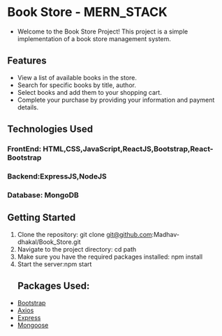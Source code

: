 # Book Store - MERN_STACK
- Welcome to the Book Store Project! This project is a simple implementation of a book store management system.
 ## Features
 - View a list of available books in the store.
 - Search for specific books by title, author.
 -  Select books and add them to your shopping cart.
 -   Complete your purchase by providing your information and payment details.

## Technologies Used
### FrontEnd: HTML,CSS,JavaScript,ReactJS,Bootstrap,React-Bootstrap
### Backend:ExpressJS,NodeJS
### Database: MongoDB

## Getting Started
1. Clone the repository:
   git clone git@github.com:Madhav-dhakal/Book_Store.git
2. Navigate to the project directory:
   cd path
3. Make sure you have the required packages installed: npm install
4. Start the server:npm start
   ## Packages Used:
  - [Bootstrap](https://getbootstrap.com/)
  -  [Axios](https://github.com/axios/axios)
  -   [Express](https://expressjs.com/)
  - [Mongoose](https://mongoosejs.com/)
